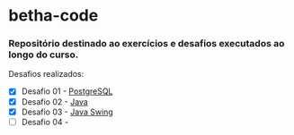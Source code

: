 # betha-code

### Repositório destinado ao exercícios e desafios executados ao longo do curso.


Desafios realizados:
- [x] Desafio 01 - [PostgreSQL](https://github.com/tjulioh/betha-code/blob/main/desafio/1/)
- [x] Desafio 02 - [Java](https://github.com/tjulioh/betha-code/blob/main/desafio/2/)
- [X] Desafio 03 - [Java Swing](https://github.com/tjulioh/betha-code/blob/main/desafio/3/)
- [ ] Desafio 04 - 
